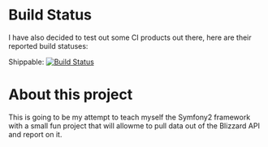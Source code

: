 # Build Status
I have also decided to test out some CI products out there, here are their 
reported build statuses:

Shippable: [![Build Status](https://api.shippable.com/projects/54920bbbd46935d5fbc07c0b/badge?branchName=master)](https://app.shippable.com/projects/54920bbbd46935d5fbc07c0b/builds/latest)

# About this project

This is going to be my attempt to teach myself the Symfony2 framework with a
small fun project that will allowme to pull data out of the Blizzard API and
report on it.
